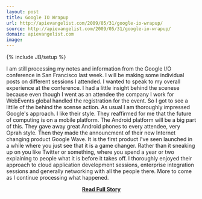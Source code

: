 ```yaml
---
layout: post
title: Google IO Wrapup
url: http://apievangelist.com/2009/05/31/google-io-wrapup/
source: http://apievangelist.com/2009/05/31/google-io-wrapup/
domain: apievangelist.com
image: 
---
```

{% include JB/setup %}<p>I am still processing my notes and information from the Google I/O conference in San Francisco last week. I will be making some individual posts on different sessions I attended.
I wanted to speak to my overall experience at the conference.
I had a little insight behind the scenese because even though I went as an attendee the company I work for WebEvents global handled the registration for the event. So I got to see a littlle of the behind the scense action.
As usual I am thoroughly impressed Google's approach. I like their style.
They reaffirmed for me that the future of computing is on a mobile platform. The Android platform will be a big part of this. They gave away great Android phones to every attendee, very Oprah style.
Then they made the announcment of their new Internet changing product Google Wave. It is the first product I've seen launched in a while where you just see that it is a game changer. Rather than it sneaking up on you like Twitter or something, where you spend a year or two explaining to people what it is before it takes off.
I thoroughly enjoyed their approach to cloud application development sessions, enterprise integration sessions and generally networking with all the people there.
More to come as I continue processing what happened.
</p>
<center><p><a href="http://apievangelist.com/2009/05/31/google-io-wrapup/" style='padding:25px; font-sze:18px; font-weight: bold;'>Read Full Story</a></p></center>
